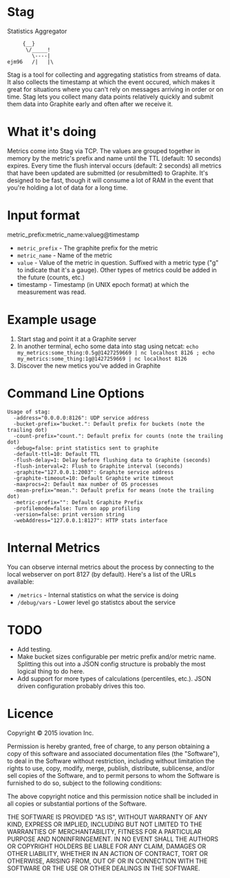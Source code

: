 # Stag
Statistics Aggregator

```
     {__}
      \/_____!
        \----|
ejm96   /|   |\
```

Stag is a tool for collecting and aggregating statistics from streams of data.  It also collects the timestamp at which the event occured, which makes it great for situations where you can't rely on messages arriving in order or on time.  Stag lets you collect many data points relatively quickly and submit them  data into Graphite early and often after we receive it.

# What it's doing

Metrics come into Stag via TCP.  The values are grouped together in memory by the metric's prefix and name until the TTL (default: 10 seconds) expires.  Every time the flush interval occurs (default: 2 seconds) all metrics that have been updated are submitted (or resubmitted) to Graphite.  It's designed to be fast, though it will consume a lot of RAM in the event that you're holding a lot of data for a long time.

# Input format

metric_prefix:metric_name:valueg@timestamp

* `metric_prefix` - The graphite prefix for the metric
* `metric_name` - Name of the metric
* `value` - Value of the metric in question.  Suffixed with a metric type ("g" to indicate that it's a gauge).  Other types of metrics could be added in the future (counts, etc.)
* timestamp - Timestamp (in UNIX epoch format) at which the measurement was read.

# Example usage

1. Start stag and point it at a Graphite server
1. In another terminal, echo some data into stag using netcat:  ```echo my_metrics:some_thing:0.5g@1427259669 | nc localhost 8126 ; echo my_metrics:some_thing:1g@1427259669 | nc localhost 8126```
1. Discover the new metics you've added in Graphite



# Command Line Options

```
Usage of stag:
  -address="0.0.0.0:8126": UDP service address
  -bucket-prefix="bucket.": Default prefix for buckets (note the trailing dot)
  -count-prefix="count.": Default prefix for counts (note the trailing dot)
  -debug=false: print statistics sent to graphite
  -default-ttl=10: Default TTL
  -flush-delay=1: Delay before flushing data to Graphite (seconds)
  -flush-interval=2: Flush to Graphite interval (seconds)
  -graphite="127.0.0.1:2003": Graphite service address
  -graphite-timeout=10: Default Graphite write timeout
  -maxprocs=2: Default max number of OS processes
  -mean-prefix="mean.": Default prefix for means (note the trailing dot)
  -metric-prefix="": Default Graphite Prefix
  -profilemode=false: Turn on app profiling
  -version=false: print version string
  -webAddress="127.0.0.1:8127": HTTP stats interface
```

# Internal Metrics

You can observe internal metrics about the process by connecting to the local webserver on port 8127 (by default).  Here's a list of the URLs available:

* ```/metrics``` - Internal statistics on what the service is doing
* ```/debug/vars``` - Lower level go statistcs about the service

# TODO

* Add testing.
* Make bucket sizes configurable per metric prefix and/or metric name.  Splitting this out into a JSON config structure is probably the most logical thing to do here.
* Add support for more types of calculations (percentiles, etc.). JSON driven configuration probably drives this too.

# Licence

Copyright © 2015 iovation Inc.

Permission is hereby granted, free of charge, to any person obtaining a copy of this software and associated documentation files (the "Software"), to deal in the Software without restriction, including without limitation the rights to use, copy, modify, merge, publish, distribute, sublicense, and/or sell copies of the Software, and to permit persons to whom the Software is furnished to do so, subject to the following conditions:

The above copyright notice and this permission notice shall be included in all copies or substantial portions of the Software.

THE SOFTWARE IS PROVIDED "AS IS", WITHOUT WARRANTY OF ANY KIND, EXPRESS OR IMPLIED, INCLUDING BUT NOT LIMITED TO THE WARRANTIES OF MERCHANTABILITY, FITNESS FOR A PARTICULAR PURPOSE AND NONINFRINGEMENT. IN NO EVENT SHALL THE AUTHORS OR COPYRIGHT HOLDERS BE LIABLE FOR ANY CLAIM, DAMAGES OR OTHER LIABILITY, WHETHER IN AN ACTION OF CONTRACT, TORT OR OTHERWISE, ARISING FROM, OUT OF OR IN CONNECTION WITH THE SOFTWARE OR THE USE OR OTHER DEALINGS IN THE SOFTWARE.
